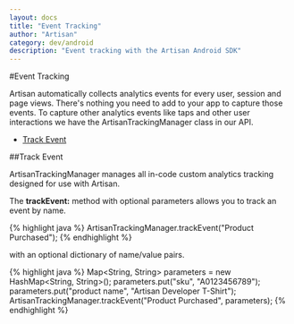 ```yaml
---
layout: docs
title: "Event Tracking"
author: "Artisan"
category: dev/android
description: "Event tracking with the Artisan Android SDK"
---
```


#Event Tracking

Artisan automatically collects analytics events for every user, session and page views. There's nothing you need to add to your app to capture those events. To capture other analytics events like taps and other user interactions we have the ArtisanTrackingManager class in our API.

<ul>
  <li><a href="#trackevent">Track Event</a></li>
</ul>

<div id="trackevent"></div>

##Track Event

ArtisanTrackingManager manages all in-code custom analytics tracking designed for use with Artisan.

The **trackEvent:** method with optional parameters allows you to track an event by name.

{% highlight java %}
ArtisanTrackingManager.trackEvent("Product Purchased");
{% endhighlight %}

with an optional dictionary of name/value pairs.

{% highlight java %}
Map<String, String> parameters = new HashMap<String, String>();
parameters.put("sku", "A0123456789");
parameters.put("product name", "Artisan Developer T-Shirt");
ArtisanTrackingManager.trackEvent("Product Purchased", parameters);
{% endhighlight %}

